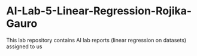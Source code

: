 # AI-Lab-5-Linear-Regression-Rojika-Gauro
This lab repository contains AI lab reports (linear regression on datasets) assigned to us
